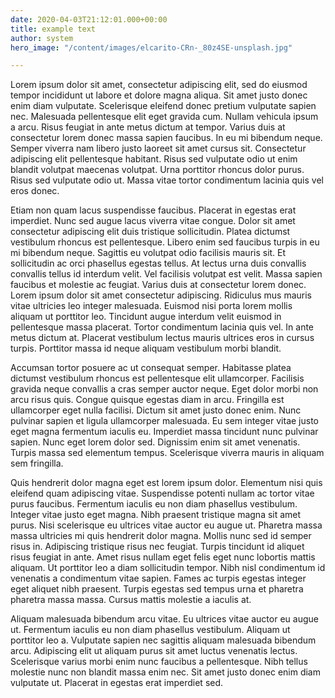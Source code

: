 ```yaml
---
date: 2020-04-03T21:12:01.000+00:00
title: example text
author: system
hero_image: "/content/images/elcarito-CRn-_80z4SE-unsplash.jpg"

---
```

Lorem ipsum dolor sit amet, consectetur adipiscing elit, sed do eiusmod tempor incididunt ut labore et dolore magna aliqua. Sit amet justo donec enim diam vulputate. Scelerisque eleifend donec pretium vulputate sapien nec. Malesuada pellentesque elit eget gravida cum. Nullam vehicula ipsum a arcu. Risus feugiat in ante metus dictum at tempor. Varius duis at consectetur lorem donec massa sapien faucibus. In eu mi bibendum neque. Semper viverra nam libero justo laoreet sit amet cursus sit. Consectetur adipiscing elit pellentesque habitant. Risus sed vulputate odio ut enim blandit volutpat maecenas volutpat. Urna porttitor rhoncus dolor purus. Risus sed vulputate odio ut. Massa vitae tortor condimentum lacinia quis vel eros donec.

Etiam non quam lacus suspendisse faucibus. Placerat in egestas erat imperdiet. Nunc sed augue lacus viverra vitae congue. Dolor sit amet consectetur adipiscing elit duis tristique sollicitudin. Platea dictumst vestibulum rhoncus est pellentesque. Libero enim sed faucibus turpis in eu mi bibendum neque. Sagittis eu volutpat odio facilisis mauris sit. Et sollicitudin ac orci phasellus egestas tellus. At lectus urna duis convallis convallis tellus id interdum velit. Vel facilisis volutpat est velit. Massa sapien faucibus et molestie ac feugiat. Varius duis at consectetur lorem donec. Lorem ipsum dolor sit amet consectetur adipiscing. Ridiculus mus mauris vitae ultricies leo integer malesuada. Euismod nisi porta lorem mollis aliquam ut porttitor leo. Tincidunt augue interdum velit euismod in pellentesque massa placerat. Tortor condimentum lacinia quis vel. In ante metus dictum at. Placerat vestibulum lectus mauris ultrices eros in cursus turpis. Porttitor massa id neque aliquam vestibulum morbi blandit.

Accumsan tortor posuere ac ut consequat semper. Habitasse platea dictumst vestibulum rhoncus est pellentesque elit ullamcorper. Facilisis gravida neque convallis a cras semper auctor neque. Eget dolor morbi non arcu risus quis. Congue quisque egestas diam in arcu. Fringilla est ullamcorper eget nulla facilisi. Dictum sit amet justo donec enim. Nunc pulvinar sapien et ligula ullamcorper malesuada. Eu sem integer vitae justo eget magna fermentum iaculis eu. Imperdiet massa tincidunt nunc pulvinar sapien. Nunc eget lorem dolor sed. Dignissim enim sit amet venenatis. Turpis massa sed elementum tempus. Scelerisque viverra mauris in aliquam sem fringilla.

Quis hendrerit dolor magna eget est lorem ipsum dolor. Elementum nisi quis eleifend quam adipiscing vitae. Suspendisse potenti nullam ac tortor vitae purus faucibus. Fermentum iaculis eu non diam phasellus vestibulum. Integer vitae justo eget magna. Nibh praesent tristique magna sit amet purus. Nisi scelerisque eu ultrices vitae auctor eu augue ut. Pharetra massa massa ultricies mi quis hendrerit dolor magna. Mollis nunc sed id semper risus in. Adipiscing tristique risus nec feugiat. Turpis tincidunt id aliquet risus feugiat in ante. Amet risus nullam eget felis eget nunc lobortis mattis aliquam. Ut porttitor leo a diam sollicitudin tempor. Nibh nisl condimentum id venenatis a condimentum vitae sapien. Fames ac turpis egestas integer eget aliquet nibh praesent. Turpis egestas sed tempus urna et pharetra pharetra massa massa. Cursus mattis molestie a iaculis at.

Aliquam malesuada bibendum arcu vitae. Eu ultrices vitae auctor eu augue ut. Fermentum iaculis eu non diam phasellus vestibulum. Aliquam ut porttitor leo a. Vulputate sapien nec sagittis aliquam malesuada bibendum arcu. Adipiscing elit ut aliquam purus sit amet luctus venenatis lectus. Scelerisque varius morbi enim nunc faucibus a pellentesque. Nibh tellus molestie nunc non blandit massa enim nec. Sit amet justo donec enim diam vulputate ut. Placerat in egestas erat imperdiet sed.